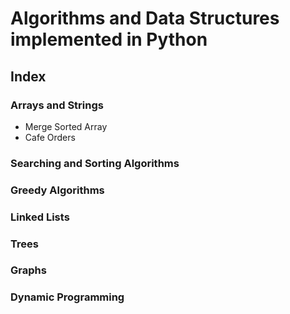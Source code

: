# Algorithms and Data Structures implemented in Python

## Index

### Arrays and Strings
- Merge Sorted Array
- Cafe Orders

### Searching and Sorting Algorithms

### Greedy Algorithms

### Linked Lists

### Trees

### Graphs

### Dynamic Programming


